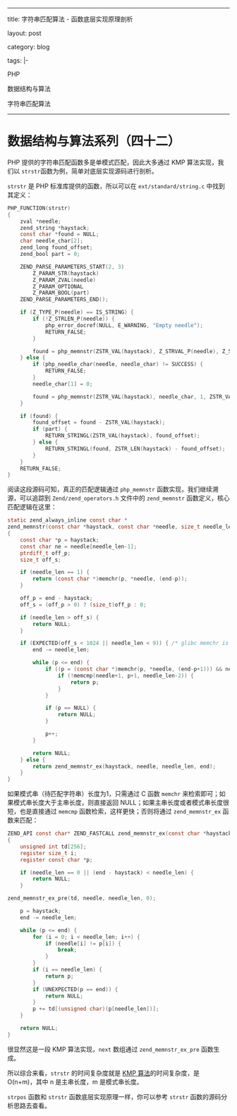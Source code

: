---

title: 字符串匹配算法 -  函数底层实现原理剖析

layout: post

category: blog

tags: |-

  PHP

  数据结构与算法

  字符串匹配算法

------



# 数据结构与算法系列（四十二）



PHP 提供的字符串匹配函数多是单模式匹配，因此大多通过 KMP 算法实现，我们以 `strstr`函数为例，简单对底层实现源码进行剖析。

`strstr` 是 PHP 标准库提供的函数，所以可以在 `ext/standard/string.c` 中找到其定义：

```c
PHP_FUNCTION(strstr)
{
    zval *needle;
    zend_string *haystack;
    const char *found = NULL;
    char needle_char[2];
    zend_long found_offset;
    zend_bool part = 0;

    ZEND_PARSE_PARAMETERS_START(2, 3)
        Z_PARAM_STR(haystack)
        Z_PARAM_ZVAL(needle)
        Z_PARAM_OPTIONAL
        Z_PARAM_BOOL(part)
    ZEND_PARSE_PARAMETERS_END();

    if (Z_TYPE_P(needle) == IS_STRING) {
        if (!Z_STRLEN_P(needle)) {
            php_error_docref(NULL, E_WARNING, "Empty needle");
            RETURN_FALSE;
        }

        found = php_memnstr(ZSTR_VAL(haystack), Z_STRVAL_P(needle), Z_STRLEN_P(needle), ZSTR_VAL(haystack) + ZSTR_LEN(haystack));
    } else {
        if (php_needle_char(needle, needle_char) != SUCCESS) {
            RETURN_FALSE;
        }
        needle_char[1] = 0;

        found = php_memnstr(ZSTR_VAL(haystack), needle_char, 1, ZSTR_VAL(haystack) + ZSTR_LEN(haystack));
    }

    if (found) {
        found_offset = found - ZSTR_VAL(haystack);
        if (part) {
            RETURN_STRINGL(ZSTR_VAL(haystack), found_offset);
        } else {
            RETURN_STRINGL(found, ZSTR_LEN(haystack) - found_offset);
        }
    }
    RETURN_FALSE;
}
```

阅读这段源码可知，真正的匹配逻辑通过 `php_memnstr` 函数实现，我们继续溯源，可以追踪到 `Zend/zend_operators.h` 文件中的 `zend_memnstr` 函数定义，核心匹配逻辑在这里：

```c
static zend_always_inline const char *
zend_memnstr(const char *haystack, const char *needle, size_t needle_len, const char *end)
{
    const char *p = haystack;
    const char ne = needle[needle_len-1];
    ptrdiff_t off_p;
    size_t off_s;

    if (needle_len == 1) {
        return (const char *)memchr(p, *needle, (end-p));
    }

    off_p = end - haystack;
    off_s = (off_p > 0) ? (size_t)off_p : 0;

    if (needle_len > off_s) {
        return NULL;
    }

    if (EXPECTED(off_s < 1024 || needle_len < 9)) { /* glibc memchr is faster when needle is too short */
        end -= needle_len;

        while (p <= end) {
            if ((p = (const char *)memchr(p, *needle, (end-p+1))) && ne == p[needle_len-1]) {
                if (!memcmp(needle+1, p+1, needle_len-2)) {
                    return p;
                }
            }

            if (p == NULL) {
                return NULL;
            }

            p++;
        }

        return NULL;
    } else {
        return zend_memnstr_ex(haystack, needle, needle_len, end);
    }
}
```

如果模式串（待匹配字符串）长度为1，只需通过 C 函数 `memchr` 来检索即可；如果模式串长度大于主串长度，则直接返回 NULL；如果主串长度或者模式串长度很短，也是直接通过 `memcmp` 函数检索，这样更快；否则将通过 `zend_memnstr_ex` 函数来匹配：

```c
ZEND_API const char* ZEND_FASTCALL zend_memnstr_ex(const char *haystack, const char *needle, size_t needle_len, const char *end)
{
    unsigned int td[256];
    register size_t i;
    register const char *p;

    if (needle_len == 0 || (end - haystack) < needle_len) {
        return NULL;
    }

zend_memnstr_ex_pre(td, needle, needle_len, 0);

    p = haystack;
    end -= needle_len;

    while (p <= end) {
        for (i = 0; i < needle_len; i++) {
            if (needle[i] != p[i]) {
                break;
            }
        }
        if (i == needle_len) {
            return p;
        }
        if (UNEXPECTED(p == end)) {
            return NULL;
        }
        p += td[(unsigned char)(p[needle_len])];
    }

    return NULL;
}
```

很显然这是一段 KMP 算法实现，`next` 数组通过 `zend_memnstr_ex_pre` 函数生成。

所以综合来看，`strstr` 的时间复杂度就是 [KMP 算法](https://articles.zsxq.com/id_2fdte9woxqdw.html)的时间复杂度，是 O(n+m)，其中 n 是主串长度，m 是模式串长度。

`strpos` 函数和 `strstr` 函数底层实现原理一样，你可以参考 `strstr` 函数的源码分析思路去查看。